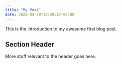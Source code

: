 ```yaml
---
title: "My Post"
date: 2023-04-30T13:39:17-04:00
---
```


This is the introduction to my awesome first blog post.

## Section Header

More stuff relevant to the header goes here.